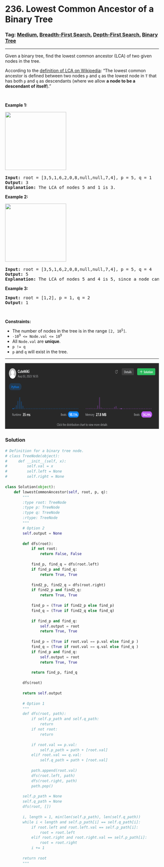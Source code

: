# 236. Lowest Common Ancestor of a Binary Tree
### Tag: [Medium](https://github.com/TheOnlyMiki/LeetCode-For-Fun/tree/main#medium-level), [Breadth-First Search](https://github.com/TheOnlyMiki/LeetCode-For-Fun/tree/main#breadth-first-search), [Depth-First Search](https://github.com/TheOnlyMiki/LeetCode-For-Fun/tree/main#depth-first-search), [Binary Tree](https://github.com/TheOnlyMiki/LeetCode-For-Fun/tree/main#binary-tree)
---
<div class="px-5 pt-4"><div class="flex"></div><div class="_1l1MA" data-track-load="description_content"><p>Given a binary tree, find the lowest common ancestor (LCA) of two given nodes in the tree.</p>

<p>According to the <a href="https://en.wikipedia.org/wiki/Lowest_common_ancestor" target="_blank">definition of LCA on Wikipedia</a>: “The lowest common ancestor is defined between two nodes <code>p</code> and <code>q</code> as the lowest node in <code>T</code> that has both <code>p</code> and <code>q</code> as descendants (where we allow <b>a node to be a descendant of itself</b>).”</p>

<p>&nbsp;</p>
<p><strong class="example">Example 1:</strong></p>
<img alt="" src="https://assets.leetcode.com/uploads/2018/12/14/binarytree.png" style="width: 200px; height: 190px;">
<pre><strong>Input:</strong> root = [3,5,1,6,2,0,8,null,null,7,4], p = 5, q = 1
<strong>Output:</strong> 3
<strong>Explanation:</strong> The LCA of nodes 5 and 1 is 3.
</pre>

<p><strong class="example">Example 2:</strong></p>
<img alt="" src="https://assets.leetcode.com/uploads/2018/12/14/binarytree.png" style="width: 200px; height: 190px;">
<pre><strong>Input:</strong> root = [3,5,1,6,2,0,8,null,null,7,4], p = 5, q = 4
<strong>Output:</strong> 5
<strong>Explanation:</strong> The LCA of nodes 5 and 4 is 5, since a node can be a descendant of itself according to the LCA definition.
</pre>

<p><strong class="example">Example 3:</strong></p>

<pre><strong>Input:</strong> root = [1,2], p = 1, q = 2
<strong>Output:</strong> 1
</pre>

<p>&nbsp;</p>
<p><strong>Constraints:</strong></p>

<ul>
	<li>The number of nodes in the tree is in the range <code>[2, 10<sup>5</sup>]</code>.</li>
	<li><code>-10<sup>9</sup> &lt;= Node.val &lt;= 10<sup>9</sup></code></li>
	<li>All <code>Node.val</code> are <strong>unique</strong>.</li>
	<li><code>p != q</code></li>
	<li><code>p</code> and <code>q</code> will exist in the tree.</li>
</ul>
</div></div>

---
<img src="Submit.png" width="700" height="215" />

### Solution

```python
# Definition for a binary tree node.
# class TreeNode(object):
#     def __init__(self, x):
#         self.val = x
#         self.left = None
#         self.right = None

class Solution(object):
    def lowestCommonAncestor(self, root, p, q):
        """
        :type root: TreeNode
        :type p: TreeNode
        :type q: TreeNode
        :rtype: TreeNode
        """
        # Option 2
        self.output = None

        def dfs(root):
            if not root:
                return False, False

            find_p, find_q = dfs(root.left)
            if find_p and find_q:
                return True, True

            find2_p, find2_q = dfs(root.right)
            if find2_p and find2_q:
                return True, True

            find_p = (True if find2_p else find_p)
            find_q = (True if find2_q else find_q)

            if find_p and find_q:
                self.output = root
                return True, True

            find_p = (True if root.val == p.val else find_p )
            find_q = (True if root.val == q.val else find_q )
            if find_p and find_q:
                self.output = root
                return True, True

            return find_p, find_q

        dfs(root)

        return self.output

        # Option 1
        """
        def dfs(root, path):
            if self.p_path and self.q_path:
                return
            if not root:
                return

            if root.val == p.val:
                self.p_path = path + [root.val]
            elif root.val == q.val:
                self.q_path = path + [root.val]

            path.append(root.val)
            dfs(root.left, path)
            dfs(root.right, path)
            path.pop()
            
        self.p_path = None
        self.q_path = None
        dfs(root, [])

        i, length = 1, min(len(self.p_path), len(self.q_path))
        while i < length and self.p_path[i] == self.q_path[i]:
            if root.left and root.left.val == self.p_path[i]:
                root = root.left
            elif root.right and root.right.val == self.p_path[i]:
                root = root.right
            i += 1

        return root
        """
```
